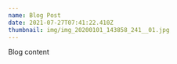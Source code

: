 ```yaml
---
name: Blog Post
date: 2021-07-27T07:41:22.410Z
thumbnail: img/img_20200101_143858_241__01.jpg
---
```

Blog content